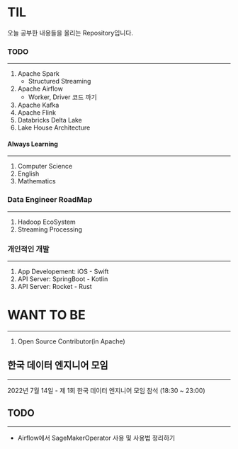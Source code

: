 # TIL

오늘 공부한 내용들을 올리는 Repository입니다.

### TODO
---
1. Apache Spark
    - Structured Streaming
2. Apache Airflow
    - Worker, Driver 코드 까기
3. Apache Kafka
4. Apache Flink
5. Databricks Delta Lake
6. Lake House Architecture

#### Always Learning
---
1. Computer Science
2. English
3. Mathematics

### Data Engineer RoadMap
---

1. Hadoop EcoSystem
2. Streaming Processing

### 개인적인 개발

---

1. App Developement: iOS - Swift
2. API Server: SpringBoot - Kotlin
3. API Server: Rocket - Rust

# WANT TO BE

---
1. Open Source Contributor(in Apache)




## 한국 데이터 엔지니어 모임
---
2022년 7월 14일 - 제 1회 한국 데이터 엔지니어 모임 참석 (18:30 ~ 23:00)

## TODO
---
- Airflow에서 SageMakerOperator 사용 및 사용법 정리하기
